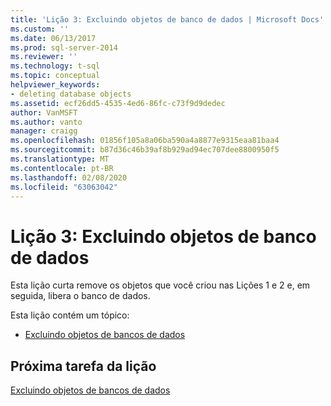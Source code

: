 ```yaml
---
title: 'Lição 3: Excluindo objetos de banco de dados | Microsoft Docs'
ms.custom: ''
ms.date: 06/13/2017
ms.prod: sql-server-2014
ms.reviewer: ''
ms.technology: t-sql
ms.topic: conceptual
helpviewer_keywords:
- deleting database objects
ms.assetid: ecf26dd5-4535-4ed6-86fc-c73f9d9dedec
author: VanMSFT
ms.author: vanto
manager: craigg
ms.openlocfilehash: 01856f105a8a06ba590a4a8877e9315eaa81baa4
ms.sourcegitcommit: b87d36c46b39af8b929ad94ec707dee8800950f5
ms.translationtype: MT
ms.contentlocale: pt-BR
ms.lasthandoff: 02/08/2020
ms.locfileid: "63063042"
---
```

# <a name="lesson-3-deleting-database-objects"></a>Lição 3: Excluindo objetos de banco de dados
  Esta lição curta remove os objetos que você criou nas Lições 1 e 2 e, em seguida, libera o banco de dados.  
  
 Esta lição contém um tópico:  
  
-   [Excluindo objetos de bancos de dados](lesson-3-1-deleting-database-objects.md)  
  
## <a name="next-task-in-lesson"></a>Próxima tarefa da lição  
 [Excluindo objetos de bancos de dados](lesson-3-1-deleting-database-objects.md)  
  
  
